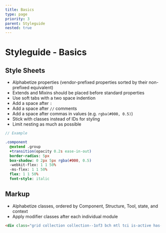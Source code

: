 ```yaml
---
title: Basics
type: page
priority: 3
parent: Styleguide
nested: true
---
```


Styleguide - Basics
===================

Style Sheets
------------

- Alphabetize properties (vendor-prefixed properties sorted by their non-prefixed equivalent)
- Extends and Mixins should be placed before standard properties
- Use soft tabs with a two space indention
- Add a space after `:`
- Add a space after `//` comments
- Add a space after commas in values (e.g. `rgba(#000, 0.5)`)
- Stick with classes instead of IDs for styling
- Limit nesting as much as possible

```sass
// Example

.component
  @extend .group
  +transition(opacity 0.2s ease-in-out)
  border-radius: 5px
  box-shadow: 0 2px 5px rgba(#000, 0.5)
  -webkit-flex: 1 1 50%
  -ms-flex: 1 1 50%
  flex: 1 1 50%
  font-style: italic
```

Markup
------

- Alphabetize classes, ordered by Component, Structure, Tool, state, and context
- Apply modifier classes after each individual module

```html
<div class="grid collection collection--1of3 bch mtl tci is-active has-dropdown"></div>
```
